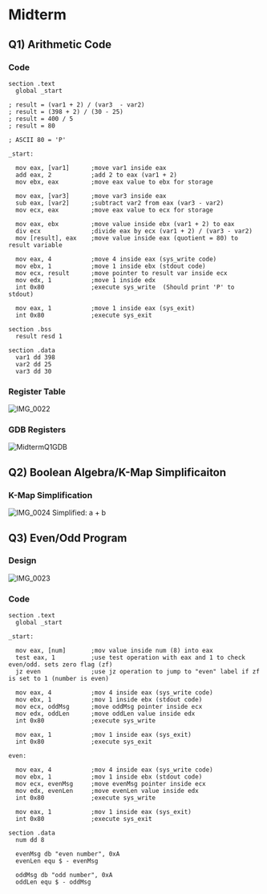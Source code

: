 # Midterm

## Q1) Arithmetic Code
### Code
```assembly
section .text
  global _start

; result = (var1 + 2) / (var3  - var2)
; result = (398 + 2) / (30 - 25)
; result = 400 / 5
; result = 80

; ASCII 80 = 'P'

_start:

  mov eax, [var1]      ;move var1 inside eax
  add eax, 2           ;add 2 to eax (var1 + 2)
  mov ebx, eax         ;move eax value to ebx for storage
  
  mov eax, [var3]      ;move var3 inside eax
  sub eax, [var2]      ;subtract var2 from eax (var3 - var2)
  mov ecx, eax         ;move eax value to ecx for storage

  mov eax, ebx         ;move value inside ebx (var1 + 2) to eax
  div ecx              ;divide eax by ecx (var1 + 2) / (var3 - var2)
  mov [result], eax    ;move value inside eax (quotient = 80) to result variable

  mov eax, 4           ;move 4 inside eax (sys_write code)
  mov ebx, 1           ;move 1 inside ebx (stdout code)
  mov ecx, result      ;move pointer to result var inside ecx
  mov edx, 1           ;move 1 inside edx
  int 0x80             ;execute sys_write  (Should print 'P' to stdout)

  mov eax, 1           ;move 1 inside eax (sys_exit)
  int 0x80             ;execute sys_exit

section .bss
  result resd 1

section .data
  var1 dd 398
  var2 dd 25
  var3 dd 30
```
### Register Table
![IMG_0022](https://github.com/user-attachments/assets/fdd330ed-ff79-4892-b076-03cc9787c8da)
### GDB Registers
![MidtermQ1GDB](https://github.com/user-attachments/assets/bcfb7e52-6f12-4ce8-83b3-493a15a45972)

## Q2) Boolean Algebra/K-Map Simplificaiton
### K-Map Simplification
![IMG_0024](https://github.com/user-attachments/assets/3c1e1951-e93a-4cd7-a7e9-3e87ea3b0290)
Simplified: a + b


## Q3) Even/Odd Program
### Design 
![IMG_0023](https://github.com/user-attachments/assets/57fff7c2-ae22-413a-9ece-b21bc54563ce)
### Code
```assembly
section .text
  global _start

_start:
  
  mov eax, [num]       ;mov value inside num (8) into eax
  test eax, 1          ;use test operation with eax and 1 to check even/odd. sets zero flag (zf)
  jz even              ;use jz operation to jump to "even" label if zf is set to 1 (number is even)

  mov eax, 4           ;mov 4 inside eax (sys_write code)
  mov ebx, 1           ;mov 1 inside ebx (stdout code)
  mov ecx, oddMsg      ;move oddMsg pointer inside ecx
  mov edx, oddLen      ;move oddLen value inside edx
  int 0x80             ;execute sys_write

  mov eax, 1           ;mov 1 inside eax (sys_exit)
  int 0x80             ;execute sys_exit

even:

  mov eax, 4           ;mov 4 inside eax (sys_write code)
  mov ebx, 1           ;mov 1 inside ebx (stdout code)
  mov ecx, evenMsg     ;move evenMsg pointer inside ecx
  mov edx, evenLen     ;move evenLen value inside edx
  int 0x80             ;execute sys_write

  mov eax, 1           ;mov 1 inside eax (sys_exit)
  int 0x80             ;execute sys_exit

section .data
  num dd 8

  evenMsg db "even number", 0xA
  evenLen equ $ - evenMsg

  oddMsg db "odd number", 0xA
  oddLen equ $ - oddMsg
```


